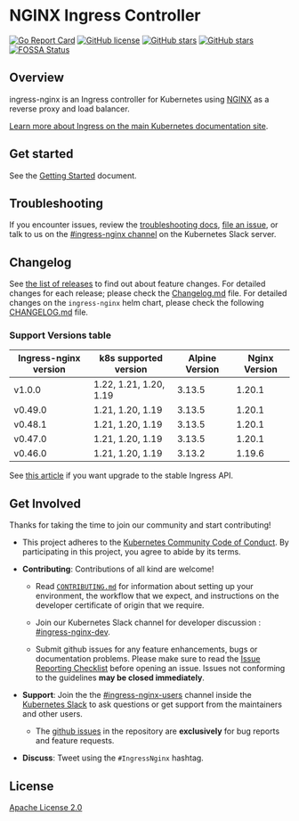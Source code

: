 # NGINX Ingress Controller

[![Go Report Card](https://goreportcard.com/badge/github.com/kubernetes/ingress-nginx)](https://goreportcard.com/report/github.com/kubernetes/ingress-nginx)
[![GitHub license](https://img.shields.io/github/license/kubernetes/ingress-nginx.svg)](https://github.com/kubernetes/ingress-nginx/blob/main/LICENSE)
[![GitHub stars](https://img.shields.io/github/stars/kubernetes/ingress-nginx.svg)](https://github.com/kubernetes/ingress-nginx/stargazers)
[![GitHub stars](https://img.shields.io/badge/contributions-welcome-orange.svg)](https://github.com/kubernetes/ingress-nginx/blob/main/CONTRIBUTING.md)
[![FOSSA Status](https://app.fossa.io/api/projects/git%2Bgithub.com%2Fkubernetes%2Fingress-nginx.svg?type=shield)](https://app.fossa.io/projects/git%2Bgithub.com%2Fkubernetes%2Fingress-nginx?ref=badge_shield)

## Overview

ingress-nginx is an Ingress controller for Kubernetes using [NGINX](https://www.nginx.org/) as a reverse proxy and load balancer.

[Learn more about Ingress on the main Kubernetes documentation site](https://kubernetes.io/docs/concepts/services-networking/ingress/).

## Get started

See the [Getting Started](https://kubernetes.github.io/ingress-nginx/deploy/) document.

## Troubleshooting

If you encounter issues, review the [troubleshooting docs](docs/troubleshooting.md), [file an issue](https://github.com/kubernetes/ingress-nginx/issues), or talk to us on the [#ingress-nginx channel](https://kubernetes.slack.com/messages/ingress-nginx) on the Kubernetes Slack server.

## Changelog

See [the list of releases](https://github.com/kubernetes/ingress-nginx/releases) to find out about feature changes.
For detailed changes for each release; please check the [Changelog.md](Changelog.md) file.
For detailed changes on the `ingress-nginx` helm chart, please check the following [CHANGELOG.md](charts/ingress-nginx/CHANGELOG.md) file.

### Support Versions table 

| Ingress-nginx version | k8s supported version  | Alpine Version | Nginx Version |
|-----------------------|-------------           |----------------|---------------|
| v1.0.0                | 1.22, 1.21, 1.20, 1.19 | 3.13.5         |  1.20.1       |
| v0.49.0               | 1.21, 1.20, 1.19       | 3.13.5         |  1.20.1       |
| v0.48.1               | 1.21, 1.20, 1.19       | 3.13.5         |  1.20.1       |
| v0.47.0               | 1.21, 1.20, 1.19       | 3.13.5         |  1.20.1       |
| v0.46.0               | 1.21, 1.20, 1.19       | 3.13.2         |  1.19.6       |


See [this article](https://kubernetes.io/blog/2021/07/26/update-with-ingress-nginx/) if you want upgrade to the stable Ingress API. 

## Get Involved

Thanks for taking the time to join our community and start contributing!

- This project adheres to the [Kubernetes Community Code of Conduct](https://git.k8s.io/community/code-of-conduct.md). By participating in this project, you agree to abide by its terms.

- **Contributing**: Contributions of all kind are welcome!
  
  - Read [`CONTRIBUTING.md`](CONTRIBUTING.md) for information about setting up your environment, the workflow that we expect, and instructions on the developer certificate of origin that we require.

  - Join our Kubernetes Slack channel for developer discussion : [#ingress-nginx-dev](https://kubernetes.slack.com/archives/C021E147ZA4).
  
  - Submit github issues for any feature enhancements, bugs or documentation problems. Please make sure to read the [Issue Reporting Checklist](https://github.com/kubernetes/ingress-nginx/blob/main/CONTRIBUTING.md#issue-reporting-guidelines) before opening an issue. Issues not conforming to the guidelines **may be closed immediately**.

- **Support**: Join the the [#ingress-nginx-users](https://kubernetes.slack.com/messages/CANQGM8BA/) channel inside the [Kubernetes Slack](http://slack.kubernetes.io/) to ask questions or get support from the maintainers and other users.
  
  - The [github issues](https://github.com/kubernetes/ingress-nginx/issues) in the repository are **exclusively** for bug reports and feature requests.

- **Discuss**: Tweet using the `#IngressNginx` hashtag.

## License

[Apache License 2.0](https://github.com/kubernetes/ingress-nginx/blob/main/LICENSE)
